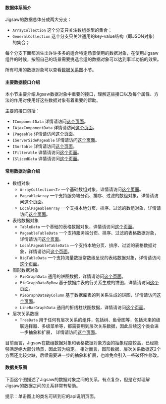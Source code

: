 #### 数据体系简介

Jigsaw的数据总体分成两大分支：
- `ArrayCollection` 这个分支只关注数组类型的集合；
- `GeneralCollection` 这个分支只关注通用的key-value结构（即JSON对象）的集合；

每个分支下面都派生出许许多多的适合特定场景使用的数据对象，在使用Jigsaw组件的时候，按照自己的场景需要挑选合适的数据对象可以达到事半功倍的效果。

所有可用的数据对象可以查看[数据关系图](/data-encapsulation/introduce#relationship)小节。

#### 主要数据接口介绍

本小节主要介绍Jigsaw数据对象中重要的接口，理解这些接口以及每个属性、方法的作用对使用好这些数据对象有着重要的帮助。

主要的接口包括：
- `IComponentData` 详情请访问[这个页面](/components/interfaces/api?apiItem=IComponentData)。
- `IAjaxComponentData` 详情请访问[这个页面](/components/interfaces/api?apiItem=IAjaxComponentData)。
- `IPageable` 详情请访问[这个页面](/components/interfaces/api?apiItem=IPageable)。
- `IServerSidePageable` 详情请访问[这个页面](/components/interfaces/api?apiItem=IServerSidePageable)。
- `ISortable` 详情请访问[这个页面](/components/interfaces/api?apiItem=ISortable)。
- `IFilterable` 详情请访问[这个页面](/components/interfaces/api?apiItem=IFilterable)。
- `ISlicedData` 详情请访问[这个页面](/components/interfaces/api?apiItem=ISlicedData)。

#### 常用数据对象介绍
- 数组对象
    - `ArrayCollection<T>` 一个基础数组对象，详情请访问[这个页面](/components/classes/api?apiItem=ArrayCollection)。
    - `PageableArray` 一个支持服务端分页、排序、过滤的数组对象，详情请访问[这个页面](/components/classes/api?apiItem=PageableArray)。
    - `LocalPageableArray` 一个支持本地分页、排序、过滤的数组对象，详情请访问[这个页面](/components/classes/api?apiItem=LocalPageableArray)。
- 表格数据对象
    - `TableData` 一个基础的表格数据对象，详情请访问[这个页面](/components/classes/api?apiItem=TableData)。
    - `PageableTableData` 一个支持服务端分页、排序、过滤的表格数据对象，详情请访问[这个页面](/components/classes/api?apiItem=PageableTableData)。
    - `LocalPageableTableData` 一个支持本地分页、排序、过滤的表格数据对象，详情请访问[这个页面](/components/classes/api?apiItem=LocalPageableTableData)。
    - `BigTableData` 一个支持海量数据常数级呈现的表格数据对象，详情请访问[这个页面](/components/classes/api?apiItem=BigTableData)。
- 图形数据对象
    - `PieGraphData` 通用的饼图数据，详情请访问[这个页面](/components/classes/api?apiItem=PieGraphData)。
    - `PieGraphDataByRow` 基于数据库表的行关系生成的饼图，详情请访问[这个页面](/components/classes/api?apiItem=PieGraphDataByRow)。
    - `PieGraphDataByColumn` 基于数据库表的列关系生成的饼图，详情请访问[这个页面](/components/classes/api?apiItem=PieGraphDataByColumn)。
    - `LineBarGraphData` 通用的折线柱状图数据，详情请访问[这个页面](/components/classes/api?apiItem=LineBarGraphData)。
- 层次关系数据
    - `TreeData` 用于任何有层次关系的组件，包括树、鱼骨图等，包括未来的级联选择器、多级菜单等，都需要用到层次关系数据，因此后续这个类会进一步抽象和扩展，
详情请访问[这个页面](/components/jigsaw/api?apiItem=TreeData&parentName=classes)。

目前而言，Jigsaw在数组数据对象和表格数据对象方面的抽象程度较高，已经能够满足绝大部分场景，因此较为稳定。
相对而言，图形数据、层次关系数据这2个方面还比较欠缺，后续需要进一步的抽象和扩展，也难免会引入一些破坏性修改。

<a name="relationship"></a>
#### 数据关系图

下面这个图描述了Jigsaw的数据对象之间的关系，有点复杂，但是它对理解Jigsaw的数据之间的关系非常有帮助。

提示：单击图上的类名可转到它的api说明页面。

<object type="image/svg+xml" data="$uedHost/jigsaw/source/docs/image/comp-data-relationship.svg">
</object>




